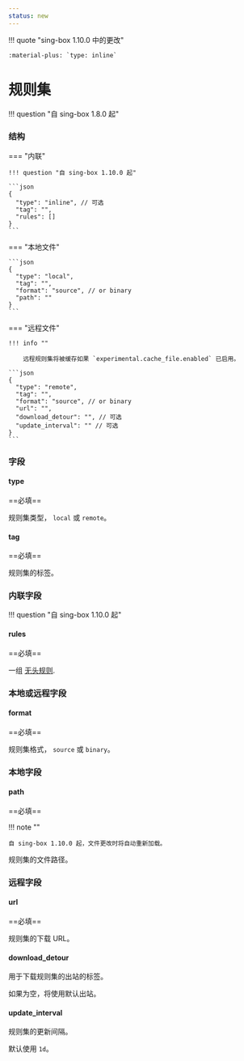 ```yaml
---
status: new
---
```


!!! quote "sing-box 1.10.0 中的更改"

    :material-plus: `type: inline`

# 规则集

!!! question "自 sing-box 1.8.0 起"

### 结构

=== "内联"

    !!! question "自 sing-box 1.10.0 起"

    ```json
    {
      "type": "inline", // 可选
      "tag": "",
      "rules": []
    }
    ```

=== "本地文件"

    ```json
    {
      "type": "local",
      "tag": "",
      "format": "source", // or binary
      "path": ""
    }
    ```

=== "远程文件"

    !!! info ""
    
        远程规则集将被缓存如果 `experimental.cache_file.enabled` 已启用。

    ```json
    {
      "type": "remote",
      "tag": "",
      "format": "source", // or binary
      "url": "",
      "download_detour": "", // 可选
      "update_interval": "" // 可选
    }
    ```

### 字段

#### type

==必填==

规则集类型， `local` 或 `remote`。

#### tag

==必填==

规则集的标签。

### 内联字段

!!! question "自 sing-box 1.10.0 起"

#### rules

==必填==

一组 [无头规则](../headless-rule/).

### 本地或远程字段

#### format

==必填==

规则集格式， `source` 或 `binary`。

### 本地字段

#### path

==必填==

!!! note ""

    自 sing-box 1.10.0 起，文件更改时将自动重新加载。

规则集的文件路径。

### 远程字段

#### url

==必填==

规则集的下载 URL。

#### download_detour

用于下载规则集的出站的标签。

如果为空，将使用默认出站。

#### update_interval

规则集的更新间隔。

默认使用 `1d`。
